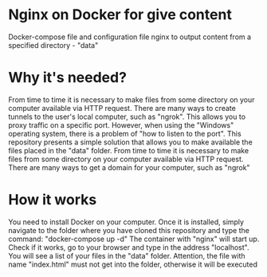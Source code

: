 # Nginx on Docker for give content
Docker-compose file and configuration file nginx to output content from a specified directory - "data"

# Why it's needed?

From time to time it is necessary to make files from some directory on your computer available via HTTP request. There are many ways to create tunnels to the user's local computer, such as "ngrok". This allows you to proxy traffic on a specific port.
However, when using the "Windows" operating system, there is a problem of "how to listen to the port". 
This repository presents a simple solution that allows you to make available the files placed in the "data" folder. 
From time to time it is necessary to make files from some directory on your computer available via HTTP request. There are many ways to get a domain for your computer, such as "ngrok"

# How it works
You need to install Docker on your computer. Once it is installed, simply navigate to the folder where you have cloned this repository and type the command: "docker-compose up -d"
The container with "nginx" will start up. Check if it works, go to your browser and type in the address "localhost". You will see a list of your files in the "data" folder.
Attention, the file with name "index.html" must not get into the folder, otherwise it will be executed 